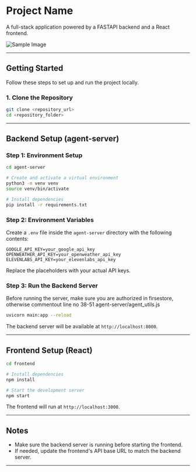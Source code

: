 # Project Name

A full-stack application powered by a FASTAPI backend and a React frontend.

![Sample Image](https://media-hosting.imagekit.io/c442d061ca09431a/f40ea915-5596-4ce6-855e-332dcdf08d5d.jpeg?Expires=1841508272&Key-Pair-Id=K2ZIVPTIP2VGHC&Signature=lynYPomo-d1YBupABzmK1pbUDqOsRwGHnRRwXmsAq~bnGOZco7G4k4PujZj-8iDS0JOVIO39pln1JtjbAuUWIaq84gc17V2qlEF~SbE9Uytib5v2~6-B28UUivW9zny9QOMk3zMxwHUJ4YAmvydneKcUf7TQ2Ljb4gt1een3XcHkDgpEgE0MLrTNnO6GBPQthCcNKCg7MUPxp8S35oLsGSvSAGZxYZYSy9ZwoRy4vNq27JhXcSAyIwbOyXHupbf7CtrKGiZszmza3Ql4l53psI3AsLtN4lRhwTJqxSTtoMbs0sw2nbva9DwNeKlo6ufS7cFyHMuSAF03rIvtxNxQbA__)


---

## Getting Started

Follow these steps to set up and run the project locally.

### 1. Clone the Repository

```bash
git clone <repository_url>
cd <repository_folder>
```

---

## Backend Setup (agent-server)

### Step 1: Environment Setup

```bash
cd agent-server

# Create and activate a virtual environment
python3 -m venv venv
source venv/bin/activate

# Install dependencies
pip install -r requirements.txt
```

### Step 2: Environment Variables

Create a `.env` file inside the `agent-server` directory with the following contents:

```
GOOGLE_API_KEY=your_google_api_key
OPENWEATHER_API_KEY=your_openweather_api_key
ELEVENLABS_API_KEY=your_elevenlabs_api_key
```

Replace the placeholders with your actual API keys.

### Step 3: Run the Backend Server

Before running the server, make sure you are authorized in firsestore, otherwise commentout line no 38-51 agent-server/agent_utils.js

```bash
uvicorn main:app --reload
```

The backend server will be available at `http://localhost:8000`.

---

## Frontend Setup (React)

```bash
cd frontend

# Install dependencies
npm install

# Start the development server
npm start
```

The frontend will run at `http://localhost:3000`.

---

## Notes

- Make sure the backend server is running before starting the frontend.
- If needed, update the frontend's API base URL to match the backend server.

---
